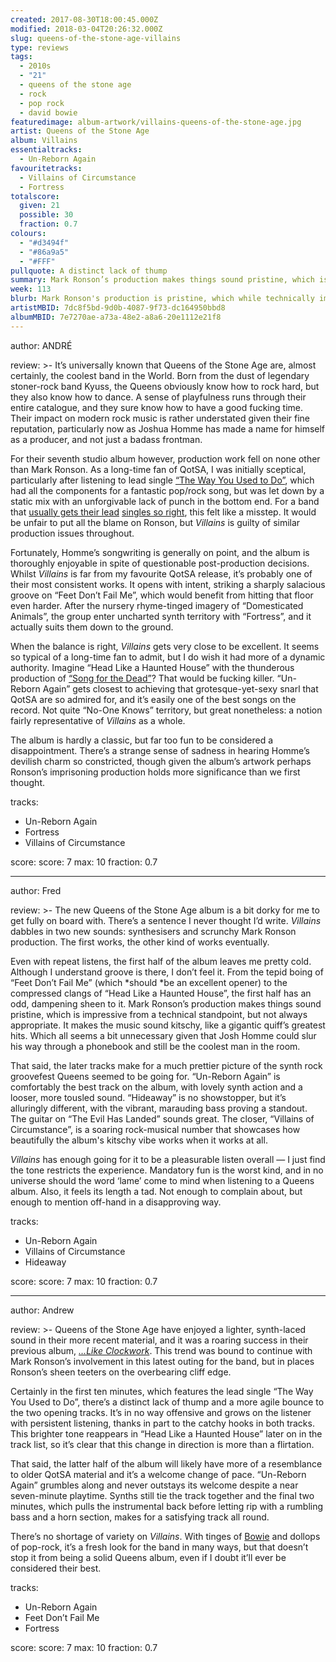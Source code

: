 ```yaml
---
created: 2017-08-30T18:00:45.000Z
modified: 2018-03-04T20:26:32.000Z
slug: queens-of-the-stone-age-villains
type: reviews
tags:
  - 2010s
  - "21"
  - queens of the stone age
  - rock
  - pop rock
  - david bowie
featuredimage: album-artwork/villains-queens-of-the-stone-age.jpg
artist: Queens of the Stone Age
album: Villains
essentialtracks:
  - Un-Reborn Again
favouritetracks:
  - Villains of Circumstance
  - Fortress
totalscore:
  given: 21
  possible: 30
  fraction: 0.7
colours:
  - "#d3494f"
  - "#86a9a5"
  - "#FFF"
pullquote: A distinct lack of thump
summary: Mark Ronson’s production makes things sound pristine, which is impressive from a technical standpoint but not always appropriate. It makes the music sound kitschy, like a gigantic quiff's greatest hits. Which all seems a bit unnecessary given that Josh Homme could slur his way through a phonebook and still be the coolest man in the room.
week: 113
blurb: Mark Ronson's production is pristine, which while technically impressive feels inappropriate. The music sounds kitschy, like a gigantic quiff's greatest hits.
artistMBID: 7dc8f5bd-9d0b-4087-9f73-dc164950bbd8
albumMBID: 7e7270ae-a73a-48e2-a8a6-20e1112e21f8
---
```

author: ANDRÉ

review: >-
  It’s universally known that Queens of the Stone Age are, almost certainly, the coolest band in the World. Born from the dust of legendary stoner-rock band Kyuss, the Queens obviously know how to rock hard, but they also know how to dance. A sense of playfulness runs through their entire catalogue, and they sure know how to have a good fucking time. Their impact on modern rock music is rather understated given their fine reputation, particularly now as Joshua Homme has made a name for himself as a producer, and not just a badass frontman. 
  
  For their seventh studio album however, production work fell on none other than Mark Ronson. As a long-time fan of QotSA, I was initially sceptical, particularly after listening to lead single [“The Way You Used to Do”](https://www.youtube.com/watch?v=GvyNyFXHj4k), which had all the components for a fantastic pop/rock song, but was let down by a static mix with an unforgivable lack of punch in the bottom end. For a band that [usually gets their lead](https://www.youtube.com/watch?v=s88r_q7oufE) [singles so right](https://www.youtube.com/watch?v=iFca32_7YUU), this felt like a misstep. It would be unfair to put all the blame on Ronson, but *Villains* is guilty of similar production issues throughout.
  
  Fortunately, Homme’s songwriting is generally on point, and the album is thoroughly enjoyable in spite of questionable post-production decisions. Whilst *Villains* is far from my favourite QotSA release, it’s probably one of their most consistent works. It opens with intent, striking a sharply salacious groove on “Feet Don’t Fail Me”, which would benefit from hitting that floor even harder. After the nursery rhyme-tinged imagery of “Domesticated Animals”, the group enter uncharted synth territory with “Fortress”, and it actually suits them down to the ground. 
  
  When the balance is right, *Villains* gets very close to be excellent. It seems so typical of a long-time fan to admit, but I do wish it had more of a dynamic authority. Imagine “Head Like a Haunted House” with the thunderous production of [“Song for the Dead”](https://www.youtube.com/watch?v=HrA2KLtAn1A)? That would be fucking killer. “Un-Reborn Again” gets closest to achieving that grotesque-yet-sexy snarl that QotSA are so admired for, and it’s easily one of the best songs on the record. Not quite “No-One Knows” territory, but great nonetheless: a notion fairly representative of *Villains* as a whole. 
  
  The album is hardly a classic, but far too fun to be considered a disappointment. There’s a strange sense of sadness in hearing Homme’s devilish charm so constricted, though given the album’s artwork perhaps Ronson’s imprisoning production holds more significance than we first thought.

tracks:
  - Un-Reborn Again
  - ­­Fortress
  - ­­Villains of Circumstance

score:
  score: 7
  max: 10
  fraction: 0.7

---
author: Fred

review: >-
  The new Queens of the Stone Age album is a bit dorky for me to get fully on board with. There’s a sentence I never thought I’d write. *Villains* dabbles in two new sounds: synthesisers and scrunchy Mark Ronson production. The first works, the other kind of works eventually. 
  
  Even with repeat listens, the first half of the album leaves me pretty cold. Although I understand groove is there, I don’t feel it. From the tepid boing of “Feet Don’t Fail Me” (which *should *be an excellent opener) to the compressed clangs of “Head Like a Haunted House”, the first half has an odd, dampening sheen to it. Mark Ronson’s production makes things sound pristine, which is impressive from a technical standpoint, but not always appropriate. It makes the music sound kitschy, like a gigantic quiff’s greatest hits. Which all seems a bit unnecessary given that Josh Homme could slur his way through a phonebook and still be the coolest man in the room.

  That said, the later tracks make for a much prettier picture of the synth rock groovefest Queens seemed to be going for. “Un-Reborn Again” is comfortably the best track on the album, with lovely synth action and a looser, more tousled sound. “Hideaway” is no showstopper, but it’s alluringly different, with the vibrant, marauding bass proving a standout. The guitar on “The Evil Has Landed” sounds great. The closer, “Villains of Circumstance”, is a soaring rock-musical number that showcases how beautifully the album's kitschy vibe works when it works at all. 
  
  *Villains* has enough going for it to be a pleasurable listen overall — I just find the tone restricts the experience. Mandatory fun is the worst kind, and in no universe should the word ‘lame’ come to mind when listening to a Queens album. Also, it feels its length a tad. Not enough to complain about, but enough to mention off-hand in a disapproving way.

tracks:
  - Un-Reborn Again
  - ­­Villains of Circumstance
  - ­­Hideaway

score:
  score: 7
  max: 10
  fraction: 0.7

---
author: Andrew

review: >-
  Queens of the Stone Age have enjoyed a lighter, synth-laced sound in their more recent material, and it was a roaring success in their previous album, [*…Like Clockwork*](/reviews/queens-of-the-stone-age-like-clockwork/). This trend was bound to continue with Mark Ronson’s involvement in this latest outing for the band, but in places Ronson’s sheen teeters on the overbearing cliff edge. 
  
  Certainly in the first ten minutes, which features the lead single “The Way You Used to Do”, there’s a distinct lack of thump and a more agile bounce to the two opening tracks. It’s in no way offensive and grows on the listener with persistent listening, thanks in part to the catchy hooks in both tracks. This brighter tone reappears in “Head Like a Haunted House” later on in the track list, so it’s clear that this change in direction is more than a flirtation. 
  
  That said, the latter half of the album will likely have more of a resemblance to older QotSA material and it’s a welcome change of pace. “Un-Reborn Again” grumbles along and never outstays its welcome despite a near seven-minute playtime. Synths still tie the track together and the final two minutes, which pulls the instrumental back before letting rip with a rumbling bass and a horn section, makes for a satisfying track all round. 
  
  There’s no shortage of variety on *Villains*. With tinges of [Bowie](/reviews/david-bowie-low/) and dollops of pop-rock, it’s a fresh look for the band in many ways, but that doesn’t stop it from being a solid Queens album, even if I doubt it’ll ever be considered their best.

tracks:
  - Un-Reborn Again
  - ­­Feet Don’t Fail Me
  - ­­Fortress

score:
  score: 7
  max: 10
  fraction: 0.7
